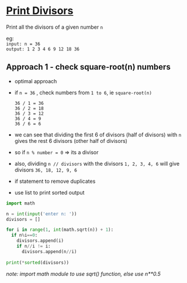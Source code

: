 # [Print Divisors]()

Print all the divisors of a given number `n`  

eg:  
`input: n = 36`  
`output: 1 2 3 4 6 9 12 18 36`

## Approach 1 - check square-root(n) numbers

- optimal approach

- if `n = 36` , check numbers from `1 to 6`, ie `square-root(n)`
  ```
  36 / 1 = 36
  36 / 2 = 18
  36 / 3 = 12
  36 / 4 = 9
  36 / 6 = 6
  ```
- we can see that dividing the first 6 of divisors (half of divisors) with `n` gives the rest 6 divisors (other half of divisors)

- so if `n % number = 0` => its a divisor

- also, dividing `n // divisors` with the divisors `1, 2, 3, 4, 6` will give divisors `36, 18, 12, 9, 6`

- if statement to remove duplicates
- use list to print sorted output

```python
import math

n = int(input('enter n: '))
divisors = []

for i in range(1, int(math.sqrt(n)) + 1):
  if n%i==0:
    divisors.append(i)
    if n//i != i:
      divisors.append(n//i)
    
print(*sorted(divisors))
```
*note: import math module to use sqrt() function, else use n**0.5*